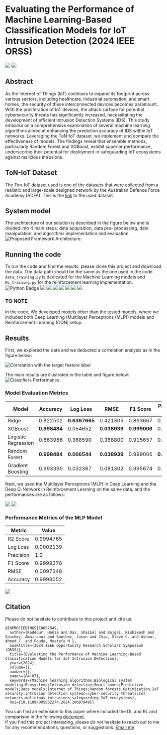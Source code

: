 # Evaluating the Performance of Machine Learning-Based Classification Models for IoT Intrusion Detection (2024 IEEE ORSS)

<a href="https://doi-org.libpublic3.library.isu.edu/10.1109/ORSS62274.2024.10697949"><img src="https://img.shields.io/badge/-IEEE-00629B?&style=for-the-badge&logo=ieee&logoColor=white" /></a> 
<a href="https://www.researchgate.net/publication/384580344_Evaluating_the_Performance_of_Machine_Learning-Based_Classification_Models_for_IoT_Intrusion_Detection"><img src="https://img.shields.io/badge/-ResearchGate-00CCBB?&style=for-the-badge&logo=researchgate&logoColor=white" /></a>

## Abstract
As the Internet of Things (IoT) continues to expand its footprint across various sectors, including healthcare, industrial automation, and smart homes, the security of these interconnected devices becomes paramount. With the proliferation of IoT devices, the attack surface for potential cybersecurity threats has significantly increased, necessitating the development of efficient Intrusion Detection Systems (IDS). This study embarks on a comprehensive examination of several machine learning algorithms aimed at enhancing the prediction accuracy of IDS within IoT networks. Leveraging the ToN-IoT dataset, we implement and compare the effectiveness of models. The findings reveal that ensemble methods, particularly Random Forest and XGBoost, exhibit superior performance, underscoring their potential for deployment in safeguarding IoT ecosystems against malicious intrusions. <br>
## ToN-IoT Dataset
The Ton-IoT [dataset](https://research.unsw.edu.au/projects/unsw-nb15-dataset) used is one of the datasets that were collected from a realistic and large-scale designed network by the Australian Defence Force Academy (ADFA).
This is the [link](https://drive.google.com/file/d/1CAdK9IgIr74RvtR60OdJBuiXKy37egWg/view?usp=sharing) to the used dataset.


## System model
The architecture of our solution is described in the figure below and is divided into 4 main steps: data acquisition, data pre-
processing, data manipulation, and algorithms implementation and evaluation.
<br>
![Proposed Framework Architecture.](AI_implementation.png)

## Running the code
To run the code and find the results, please clone this project and download the data. The data path should be the same as the one used in the code. <br> 
`data_training.py` is dedicated for the Machine Learning models and `RL_training.py` for the reinforcement learning implementation. <br>
<img src="https://img.shields.io/badge/-Python-3776AB?&style=for-the-badge&logo=Python&logoColor=white" alt="Python Badge" /> <img src="https://img.shields.io/badge/-OpenAI GYM-0081A5?&style=for-the-badge&logo=openaigym&logoColor=white" /> <img src="https://img.shields.io/badge/-TensorFlow-FF6F00?&style=for-the-badge&logo=tensorflow&logoColor=white" /> <img src="https://img.shields.io/badge/-Pandas-150458?&style=for-the-badge&logo=pandas&logoColor=white" /> <img src="https://img.shields.io/badge/-Keras-D00000?&style=for-the-badge&logo=keras&logoColor=white" /> <img src="https://img.shields.io/badge/-Pytorch-EE4C2C?&style=for-the-badge&logo=pytorch&logoColor=white" /> <img src="https://img.shields.io/badge/-scikit--learn-F7931E?&style=for-the-badge&logo=scikitlearn&logoColor=white" /> <img src="https://img.shields.io/badge/-Overleaf-47A141?&style=for-the-badge&logo=overleaf&logoColor=white" />

### TO NOTE
In the code, We developed models other than the tested models, where we included both Deep Learning (Multilayer Perceptrons (MLP)) models and Reinforcement Learning (DQN) setup.
## Results
First, we explored the data and we deducted a correlation analysis as in the figure below: <br>

![Correlation with the target feature label](correlation.png)

The main results are illustrated in the table and figure below:
<br>
![Classifiers Performance.](Models.png)
<br>

### Model Evaluation Metrics

| Model                | Accuracy   | Log Loss       | RMSE      | F1 Score  | Precision Score | R2 Score   |
|----------------------|------------|----------------|-----------|-----------|-----------------|------------|
| Ridge                | 0.822502   | **0.6397665**  | 0.421305  | 0.893667  | 0.822655        | 0.019612   |
| XGBoost              | **0.998484** | 0.054652     | **0.038939** | **0.999006** | 0.998820        | **0.991625** |
| Logistic Regression  | 0.863986   | 0.368590       | 0.368800  | 0.915657  | 0.868558        | 0.248745   |
| Random Forest        | **0.998484** | **0.006544**  | **0.038939** | 0.999006  | **0.998913**     | **0.991625** |
| Gradient Boosting    | 0.993390   | 0.032367       | 0.081302  | 0.995674  | 0.993810        | 0.963491   |

Next, we used the Multilayer Perceptrons (MLP) in Deep Learning and the Deep Q-Network in Reinforcement Learning on the same data, and the performances are as follows: <br>

![](DLAccuracy.png)
![](DLLoss.png)

### Performance Metrics of the MLP Model

| **Metric**   | **Value**   |
|--------------|-------------|
| R2 Score     | 0.9994765   |
| Log Loss     | 0.0002139   |
| Precision    | 1.0         |
| F1 Score     | 0.9999378   |
| RMSE         | 0.0097348   |
| Accuracy     | 0.9999052   |

![](drlperf.png)


## Citation
Please do not hesitate to contribute to this project and cite us:
```
@INPROCEEDINGS{10697949,
  author={Kaddour, Hamza and Das, Shaibal and Bajgai, Rishikesh and Sanchez, Amairanni and Sanchez, Jason and Chiu, Steve C. and Ashour, Ahmed F. and Fouda, Mostafa M.},
  booktitle={2024 IEEE Opportunity Research Scholars Symposium (ORSS)}, 
  title={Evaluating the Performance of Machine Learning-Based Classification Models for IoT Intrusion Detection}, 
  year={2024},
  volume={},
  number={},
  pages={84-87},
  keywords={Machine learning algorithms;Biological system modeling;Ecosystems;Intrusion detection;Smart homes;Predictive models;Data models;Internet of Things;Random forests;Optimization;IoT security;intrusion detection systems;cyber-security threats;IoT networks;malicious intrusions;safeguarding IoT ecosystems},
  doi={10.1109/ORSS62274.2024.10697949}}
```
You can find an extension to this paper where included the DL and RL and comparison in the following [document](https://drive.google.com/file/d/1Z0cyVbdsaaw-EuPd6IidkRskHtIQmqM-/view?usp=sharing). <br>
If you find this project interesting, please do not hesitate to reach out to me for any recommendations, questions, or suggestions.
[Email me](mailto:hamzakaddour@isu.edu)
